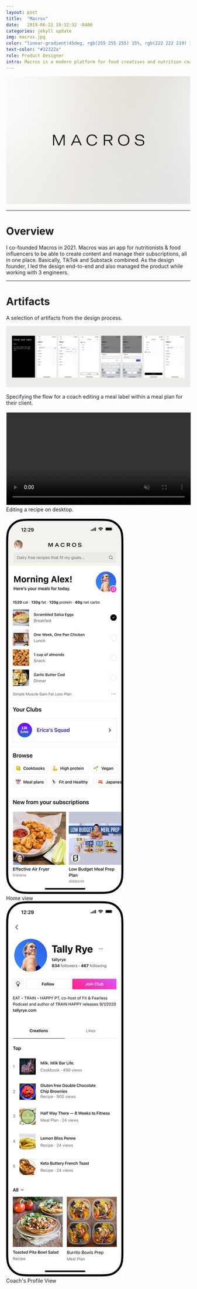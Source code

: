 ```yaml
---
layout: post
title:  "Macros"
date:   2019-06-22 18:32:32 -0400
categories: jekyll update
img: macros.jpg
color: "linear-gradient(45deg, rgb(255 255 255) 15%, rgb(222 222 219) 100%)"
text-color: "#32322a"
role: Product Designer
intro: Macros is a modern platform for food creatives and nutrition coaches. I led the end-to-end design for the platform.
---
```


<img class="head landing" src="/img/macros-header.jpg" alt="">


<hr>


# Overview

I co-founded Macros in 2021. Macros was an app for nutritionists & food influencers to be able to create content and manage their subscriptions, all in one place. Basically, TikTok and Substack combined. As the design founder, I led the design end-to-end and also managed the product while working with 3 engineers.


<hr>


# Artifacts
<p>A selection of artifacts from the design process.</p>

![meeting](/img/meallabelflow.jpg)

<div class="caption">Specifying the flow for a coach editing a meal label within a meal plan for their client.</div>

<br>

<video width="100%" autoplay loop muted style="border: 1px solid #e5e5e5;">
  <source src="/img/macros_edit_recipe.mp4" type="video/mp4" />
  <source src="movie.ogg" type="video/ogg" />
  Your browser does not support the video tag.
</video>

<div class="caption">Editing a recipe on desktop.</div>

<br>

<div class="row">
  <div class="col-sm-6">
    <div class="col-with-margin">
      <a href="/img/home-view.png" class="glightbox">
        <img src="/img/home-view.png" alt="image" />
      </a>
      <div class="caption-centered">Home view</div>
    </div>
  </div>
  <div class="col-sm-6">
    <div class="col-with-margin">
      <img src="/img/profile-view.png" alt="">
      <div class="caption-centered">Coach's Profile View</div>
    </div>
  </div>
</div>

<br>

